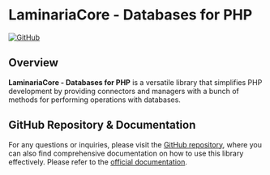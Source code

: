 ﻿# LaminariaCore - Databases for PHP

[![GitHub](https://img.shields.io/badge/GitHub-Repo-blue)](https://github.com/LaminariaCore)

## Overview

**LaminariaCore - Databases for PHP** is a versatile library that simplifies PHP development by providing connectors and managers with a bunch of methods for performing operations with databases.

## GitHub Repository & Documentation

For any questions or inquiries, please visit the [GitHub repository](https://github.com/LaminariaCore), where you can also find comprehensive documentation on how to use this library effectively. Please refer to the [official documentation](https://github.com/LaminariaCore/wiki).

